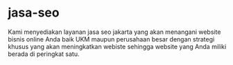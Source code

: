 # jasa-seo
Kami menyediakan layanan jasa seo jakarta yang akan menangani website bisnis online Anda baik UKM maupun perusahaan besar dengan strategi khusus yang akan meningkatkan webiste sehingga website yang Anda miliki berada di peringkat satu. 
